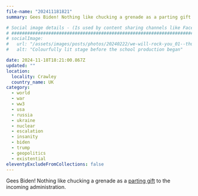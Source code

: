 ```yaml
---
file-name: "202411181821"
summary: Gees Biden! Nothing like chucking a grenade as a parting gift to the incoming administration.

# Social image details - (Is used by content sharing channels like Facebook, Twitter, WhatsApp, LinkedIn, RSS readers etc.)
# ##########################################################################################################################
# socialImage:
#   url: "/assets/images/posts/photos/20240222/we-will-rock-you_01--thumbnail.jpg"
#   alt: "Colourfully lit stage before the school production began"

date: 2024-11-18T18:21:00.867Z
updated: ""
location:
  locality: Crawley
  country_name: UK
category:
  - world
  - war
  - ww3
  - usa
  - russia
  - ukraine
  - nuclear
  - escalation
  - insanity
  - biden
  - trump
  - geopolitics
  - existential
eleventyExcludeFromCollections: false
---
```


Gees Biden! Nothing like chucking a grenade as a [parting gift](https://theduran.com/caitlin-johnstone-biden-ramps-up-nuclear-brinkmanship-on-his-way-out-the-door/) to the incoming administration.
